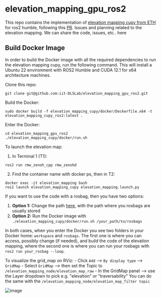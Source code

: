 # elevation_mapping_gpu_ros2
This repo contains the implementation of [elevation mapping cupy from ETH](https://github.com/leggedrobotics/elevation_mapping_cupy) for ros2 humble, following this [PR](https://github.com/leggedrobotics/elevation_mapping_cupy/pull/110).
Issues and planning related to the elevation mapping. We can share the code, issues, etc.. here


## Build Docker Image
In order to build the Docker image with all the required dependencies to run the elevation mapping cupy, run the following command. This will install a Ubuntu 22 environment with ROS2 Humble and CUDA 12.1 for x64 architecture machines.

Clone this repo:
```
git clone git@github.com:iit-DLSLab/elevation_mapping_gpu_ros2.git
```
Build the Docker:
```
sudo docker build -f elevation_mapping_cupy/docker/Dockerfile.x64 -t elevation_mapping_cupy_ros2:latest .
```
Enter the Docker:
```
cd elevation_mapping_gpu_ros2
./elevation_mapping_cupy/docker/run.sh
```

To launch the elevation map:
1) In Terminal 1 (T1):
 ```
 ros2 run rmw_zenoh_cpp rmw_zenohd
 ```
2) Find the container name with docker ps, then in T2:
```
docker exec -it elevation_mapping bash
ros2 launch elevation_mapping_cupy elevation_mapping.launch.py
```

If you want to use the code with a rosbag, then you have two options:
1. **Option 1:** Change the path [here](https://github.com/iit-DLSLab/elevation_mapping_gpu_ros2/blob/main/elevation_mapping_cupy/docker/run.sh#L9), with the path where you rosbags are usually stored
2. **Option 2:** Run the Docker image with `./elevation_mapping_cupy/docker/run.sh /your_path/to/rosbags`

In both cases, when you enter the Docker you see two folders in your Docker home: `workspace` and `rosbags`. The first one is where you can access, possibly change (if needed), and build the code of the elevation mapping, where the second one is where you can run your rosbags with `ros2 run your_rosbag --loop`.

To visualize the grid_map on RViz:
	- Click `Add` --> `By display type` --> `GridMap`
	- Select `GridMap` --> then set the Topic to `/elevation_mapping_node/elevation_map_raw`
	- In the GridMap panel --> use the Layer dropdown to pick e.g. "elevation" or "traversability"
	You can do the same with the `/elevation_mapping_node/elevation_map_filter topic`

 ![image](https://github.com/user-attachments/assets/d5500a0c-a635-458d-a149-ed3debec73b6)


 




